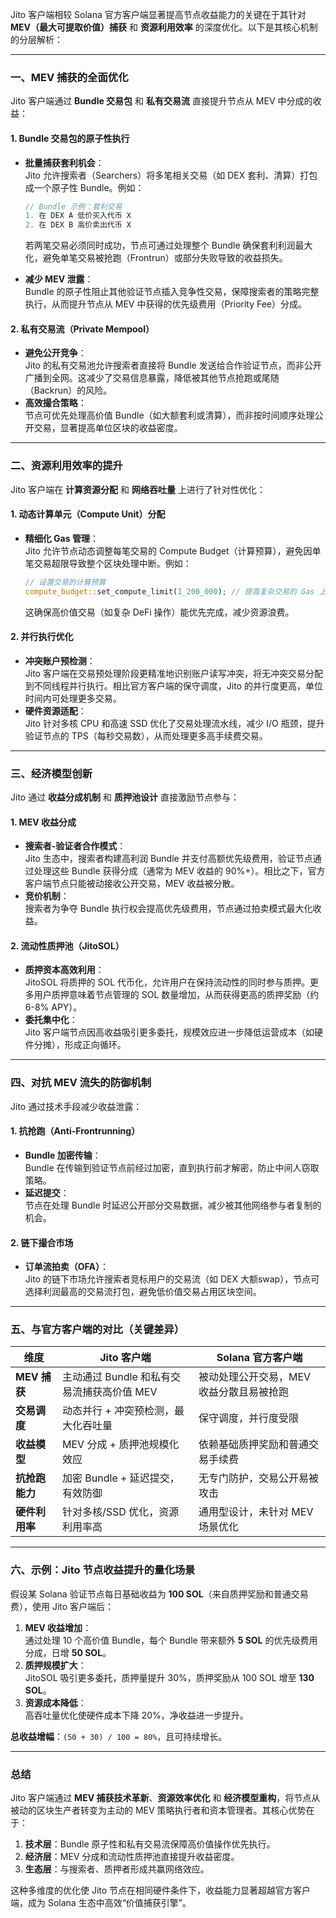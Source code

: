Jito 客户端相较 Solana 官方客户端显著提高节点收益能力的关键在于其针对 **MEV（最大可提取价值）捕获** 和 **资源利用效率** 的深度优化。以下是其核心机制的分层解析：

---

### 一、MEV 捕获的全面优化
Jito 客户端通过 **Bundle 交易包** 和 **私有交易流** 直接提升节点从 MEV 中分成的收益：

#### 1. **Bundle 交易包的原子性执行**
- **批量捕获套利机会**：  
  Jito 允许搜索者（Searchers）将多笔相关交易（如 DEX 套利、清算）打包成一个原子性 Bundle。例如：
  ```rust
  // Bundle 示例：套利交易
  1. 在 DEX A 低价买入代币 X
  2. 在 DEX B 高价卖出代币 X
  ```
  若两笔交易必须同时成功，节点可通过处理整个 Bundle 确保套利利润最大化，避免单笔交易被抢跑（Frontrun）或部分失败导致的收益损失。

- **减少 MEV 泄露**：  
  Bundle 的原子性阻止其他验证节点插入竞争性交易，保障搜索者的策略完整执行，从而提升节点从 MEV 中获得的优先级费用（Priority Fee）分成。

#### 2. **私有交易流（Private Mempool）**
- **避免公开竞争**：  
  Jito 的私有交易池允许搜索者直接将 Bundle 发送给合作验证节点，而非公开广播到全网。这减少了交易信息暴露，降低被其他节点抢跑或尾随（Backrun）的风险。
- **高效撮合策略**：  
  节点可优先处理高价值 Bundle（如大额套利或清算），而非按时间顺序处理公开交易，显著提高单位区块的收益密度。

---

### 二、资源利用效率的提升
Jito 客户端在 **计算资源分配** 和 **网络吞吐量** 上进行了针对性优化：

#### 1. **动态计算单元（Compute Unit）分配**
- **精细化 Gas 管理**：  
  Jito 允许节点动态调整每笔交易的 Compute Budget（计算预算），避免因单笔交易超限导致整个区块处理中断。例如：
  ```rust
  // 设置交易的计算预算
  compute_budget::set_compute_limit(1_200_000); // 提高复杂交易的 Gas 上限
  ```
  这确保高价值交易（如复杂 DeFi 操作）能优先完成，减少资源浪费。

#### 2. **并行执行优化**
- **冲突账户预检测**：  
  Jito 客户端在交易预处理阶段更精准地识别账户读写冲突，将无冲突交易分配到不同线程并行执行。相比官方客户端的保守调度，Jito 的并行度更高，单位时间内可处理更多交易。
- **硬件资源适配**：  
  Jito 针对多核 CPU 和高速 SSD 优化了交易处理流水线，减少 I/O 瓶颈，提升验证节点的 TPS（每秒交易数），从而处理更多高手续费交易。

---

### 三、经济模型创新
Jito 通过 **收益分成机制** 和 **质押池设计** 直接激励节点参与：

#### 1. **MEV 收益分成**
- **搜索者-验证者合作模式**：  
  Jito 生态中，搜索者构建高利润 Bundle 并支付高额优先级费用，验证节点通过处理这些 Bundle 获得分成（通常为 MEV 收益的 90%+）。相比之下，官方客户端节点只能被动接收公开交易，MEV 收益被分散。
- **竞价机制**：  
  搜索者为争夺 Bundle 执行权会提高优先级费用，节点通过拍卖模式最大化收益。

#### 2. **流动性质押池（JitoSOL）**
- **质押资本高效利用**：  
  JitoSOL 将质押的 SOL 代币化，允许用户在保持流动性的同时参与质押。更多用户质押意味着节点管理的 SOL 数量增加，从而获得更高的质押奖励（约 6-8% APY）。
- **委托集中化**：  
  Jito 客户端节点因高收益吸引更多委托，规模效应进一步降低运营成本（如硬件分摊），形成正向循环。

---

### 四、对抗 MEV 流失的防御机制
Jito 通过技术手段减少收益泄露：

#### 1. **抗抢跑（Anti-Frontrunning）**
- **Bundle 加密传输**：  
  Bundle 在传输到验证节点前经过加密，直到执行前才解密，防止中间人窃取策略。
- **延迟提交**：  
  节点在处理 Bundle 时延迟公开部分交易数据，减少被其他网络参与者复制的机会。

#### 2. **链下撮合市场**
- **订单流拍卖（OFA）**：  
  Jito 的链下市场允许搜索者竞标用户的交易流（如 DEX 大额swap），节点可选择利润最高的交易流打包，避免低价值交易占用区块空间。

---

### 五、与官方客户端的对比（关键差异）

| **维度**         | **Jito 客户端**                                | **Solana 官方客户端**                  |
|------------------|-----------------------------------------------|--------------------------------------|
| **MEV 捕获**     | 主动通过 Bundle 和私有交易流捕获高价值 MEV     | 被动处理公开交易，MEV 收益分散且易被抢跑 |
| **交易调度**     | 动态并行 + 冲突预检测，最大化吞吐量            | 保守调度，并行度受限                  |
| **收益模型**     | MEV 分成 + 质押池规模化效应                    | 依赖基础质押奖励和普通交易手续费       |
| **抗抢跑能力**   | 加密 Bundle + 延迟提交，有效防御               | 无专门防护，交易公开易被攻击          |
| **硬件利用率**   | 针对多核/SSD 优化，资源利用率高                | 通用型设计，未针对 MEV 场景优化       |

---

### 六、示例：Jito 节点收益提升的量化场景
假设某 Solana 验证节点每日基础收益为 **100 SOL**（来自质押奖励和普通交易费），使用 Jito 客户端后：
1. **MEV 收益增加**：  
   通过处理 10 个高价值 Bundle，每个 Bundle 带来额外 **5 SOL** 的优先级费用分成，日增 **50 SOL**。
2. **质押规模扩大**：  
   JitoSOL 吸引更多委托，质押量提升 30%，质押奖励从 100 SOL 增至 **130 SOL**。
3. **资源成本降低**：  
   高吞吐量优化使硬件成本下降 20%，净收益进一步提升。

**总收益增幅**：`(50 + 30) / 100 = 80%`，且可持续增长。

---

### 总结
Jito 客户端通过 **MEV 捕获技术革新**、**资源效率优化** 和 **经济模型重构**，将节点从被动的区块生产者转变为主动的 MEV 策略执行者和资本管理者。其核心优势在于：
1. **技术层**：Bundle 原子性和私有交易流保障高价值操作优先执行。
2. **经济层**：MEV 分成和流动性质押池直接提升收益密度。
3. **生态层**：与搜索者、质押者形成共赢网络效应。

这种多维度的优化使 Jito 节点在相同硬件条件下，收益能力显著超越官方客户端，成为 Solana 生态中高效“价值捕获引擎”。